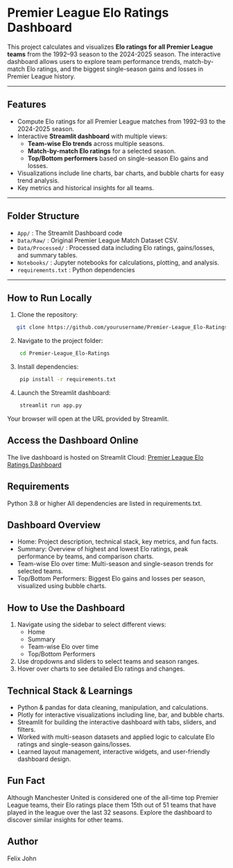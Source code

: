# Premier League Elo Ratings Dashboard

This project calculates and visualizes **Elo ratings for all Premier League teams** from the 1992–93 season to the 2024-2025 season. The interactive dashboard allows users to explore team performance trends, match-by-match Elo ratings, and the biggest single-season gains and losses in Premier League history.

---

## Features

- Compute Elo ratings for all Premier League matches from 1992–93 to the 2024-2025 season.
- Interactive **Streamlit dashboard** with multiple views:
  - **Team-wise Elo trends** across multiple seasons.
  - **Match-by-match Elo ratings** for a selected season.
  - **Top/Bottom performers** based on single-season Elo gains and losses.
- Visualizations include line charts, bar charts, and bubble charts for easy trend analysis.
- Key metrics and historical insights for all teams.

---

## Folder Structure

- `App/` : The Streamlit Dashboard code
- `Data/Raw/` : Original Premier League Match Dataset CSV.
- `Data/Processed/` : Processed data including Elo ratings, gains/losses, and summary tables.
- `Notebooks/` : Jupyter notebooks for calculations, plotting, and analysis.
- `requirements.txt` : Python dependencies

---

## How to Run Locally

1. Clone the repository:

```bash
   git clone https://github.com/yourusername/Premier-League_Elo-Ratings.git
```

2. Navigate to the project folder:

```bash
    cd Premier-League_Elo-Ratings
```
    
3. Install dependencies:

```bash
    pip install -r requirements.txt
```

4. Launch the Streamlit dashboard:
```bash
    streamlit run app.py
```

Your browser will open at the URL provided by Streamlit.

## Access the Dashboard Online
The live dashboard is hosted on Streamlit Cloud:
[Premier League Elo Ratings Dashboard](https://premier-leaguelo-ratings-dashboard.streamlit.app/)


## Requirements
Python 3.8 or higher
All dependencies are listed in requirements.txt.

## Dashboard Overview
- Home: Project description, technical stack, key metrics, and fun facts.
- Summary: Overview of highest and lowest Elo ratings, peak performance by teams, and comparison charts.
- Team-wise Elo over time: Multi-season and single-season trends for selected teams.
- Top/Bottom Performers: Biggest Elo gains and losses per season, visualized using bubble charts.

## How to Use the Dashboard
1. Navigate using the sidebar to select different views:
    - Home
    - Summary
    - Team-wise Elo over time
    - Top/Bottom Performers
2. Use dropdowns and sliders to select teams and season ranges.
3. Hover over charts to see detailed Elo ratings and changes.

## Technical Stack & Learnings
- Python & pandas for data cleaning, manipulation, and calculations.
- Plotly for interactive visualizations including line, bar, and bubble charts.
- Streamlit for building the interactive dashboard with tabs, sliders, and filters.
- Worked with multi-season datasets and applied logic to calculate Elo ratings and single-season gains/losses.
- Learned layout management, interactive widgets, and user-friendly dashboard design.

## Fun Fact
Although Manchester United is considered one of the all-time top Premier League teams, their Elo ratings place them 15th out of 51 teams that have played in the league over the last 32 seasons. Explore the dashboard to discover similar insights for other teams.

## Author
Felix John